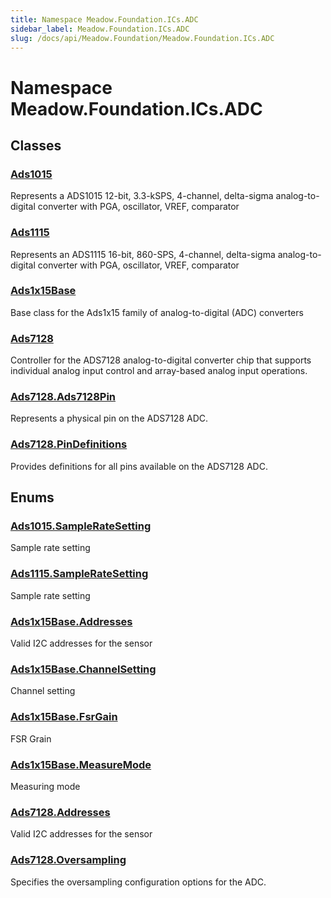 ```yaml
---
title: Namespace Meadow.Foundation.ICs.ADC
sidebar_label: Meadow.Foundation.ICs.ADC
slug: /docs/api/Meadow.Foundation/Meadow.Foundation.ICs.ADC
---
```

# Namespace Meadow.Foundation.ICs.ADC
## Classes
### [Ads1015](../Meadow.Foundation.ICs.ADC/Ads1015)
Represents a ADS1015 12-bit, 3.3-kSPS, 4-channel, delta-sigma analog-to-digital converter with PGA, oscillator, VREF, comparator
### [Ads1115](../Meadow.Foundation.ICs.ADC/Ads1115)
Represents an ADS1115 16-bit, 860-SPS, 4-channel, delta-sigma analog-to-digital converter with PGA, oscillator, VREF, comparator
### [Ads1x15Base](../Meadow.Foundation.ICs.ADC/Ads1x15Base)
Base class for the Ads1x15 family of analog-to-digital (ADC) converters
### [Ads7128](../Meadow.Foundation.ICs.ADC/Ads7128)
Controller for the ADS7128 analog-to-digital converter chip that supports individual analog input control
and array-based analog input operations.
### [Ads7128.Ads7128Pin](../Meadow.Foundation.ICs.ADC/Ads7128.Ads7128Pin)
Represents a physical pin on the ADS7128 ADC.
### [Ads7128.PinDefinitions](../Meadow.Foundation.ICs.ADC/Ads7128.PinDefinitions)
Provides definitions for all pins available on the ADS7128 ADC.
## Enums
### [Ads1015.SampleRateSetting](../Meadow.Foundation.ICs.ADC/Ads1015.SampleRateSetting)
Sample rate setting
### [Ads1115.SampleRateSetting](../Meadow.Foundation.ICs.ADC/Ads1115.SampleRateSetting)
Sample rate setting
### [Ads1x15Base.Addresses](../Meadow.Foundation.ICs.ADC/Ads1x15Base.Addresses)
Valid I2C addresses for the sensor
### [Ads1x15Base.ChannelSetting](../Meadow.Foundation.ICs.ADC/Ads1x15Base.ChannelSetting)
Channel setting
### [Ads1x15Base.FsrGain](../Meadow.Foundation.ICs.ADC/Ads1x15Base.FsrGain)
FSR Grain
### [Ads1x15Base.MeasureMode](../Meadow.Foundation.ICs.ADC/Ads1x15Base.MeasureMode)
Measuring mode
### [Ads7128.Addresses](../Meadow.Foundation.ICs.ADC/Ads7128.Addresses)
Valid I2C addresses for the sensor
### [Ads7128.Oversampling](../Meadow.Foundation.ICs.ADC/Ads7128.Oversampling)
Specifies the oversampling configuration options for the ADC.
